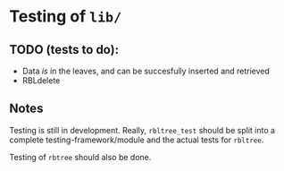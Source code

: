 # Testing of `lib/`

## TODO (tests to do):

 * Data *is* in the leaves, and can be succesfully inserted and retrieved
 * RBLdelete

## Notes
Testing is still in development. Really, `rbltree_test` should be split into
a complete testing-framework/module and the actual tests for `rbltree`.

Testing of `rbtree` should also be done.